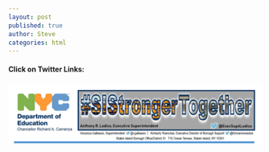 ```yaml
---
layout: post
published: true
author: Steve
categories: html 
---
```

#### Click on Twitter Links:  

<img usemap="#image-map" src="/img/SIBO Header.png">

<map name="image-map">
    <area target="" alt="VGTwitter" title="VGTwitter" href="twitter.com/vgallassio" coords="624,217,525,238" shape="rect">
</map>
